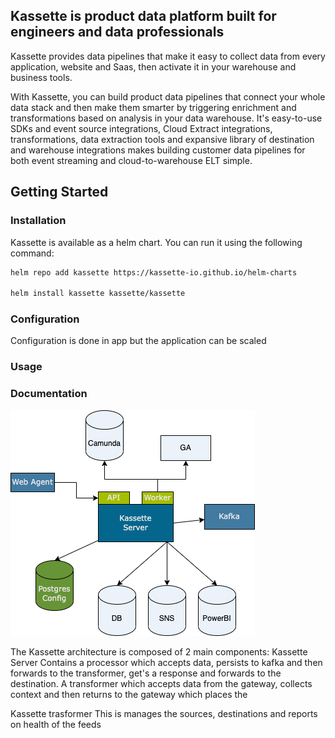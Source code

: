 ## Kassette is product data platform built for engineers and data professionals

Kassette provides data pipelines that make it easy to collect data from every application, website and Saas, then activate it in your warehouse and business tools.

With Kassette, you can build product data pipelines that connect your whole data stack and then make them smarter by triggering enrichment and transformations based on analysis in your data warehouse. It's easy-to-use SDKs and event source integrations, Cloud Extract integrations, transformations, data extraction tools and expansive library of destination and warehouse integrations makes building customer data pipelines for both event streaming and cloud-to-warehouse ELT simple.

## Getting Started



### Installation

Kassette is available as a helm chart. You can run it using the following command:

```bash
helm repo add kassette https://kassette-io.github.io/helm-charts

helm install kassette kassette/kassette
```

### Configuration
Configuration is done in app but the application can be scaled

### Usage

### Documentation

![alt text](https://github.com/kassette-ai/kassette-server/blob/main/Kassette-architecture.png)

The Kassette architecture is composed of 2 main components:
Kassette Server
Contains a processor which accepts data, persists to kafka and then forwards to the transformer, get's a response and forwards to the destination.
A transformer which accepts data from the gateway, collects context and then returns to the gateway which places the

Kassette trasformer
This is manages the sources, destinations and reports on health of the feeds


